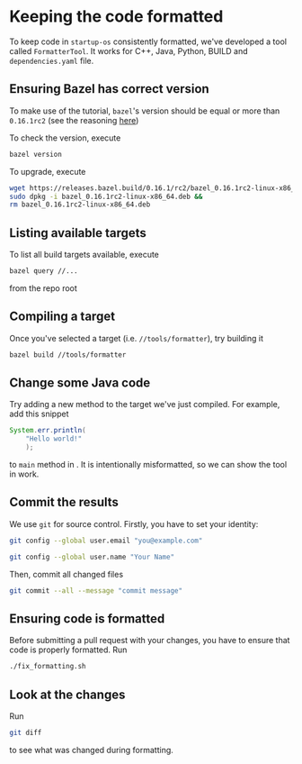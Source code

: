 # Keeping the code formatted

To keep code in `startup-os` consistently formatted,
we've developed a tool called `FormatterTool`.
It works for C++, Java, Python, BUILD 
and `dependencies.yaml` file.

## Ensuring Bazel has correct version
To make use of the tutorial, `bazel`'s version should be
equal or more than `0.16.1rc2`
(see the reasoning [here](https://github.com/bazelbuild/bazel/issues/5766))

To check the version, execute
```bash
bazel version
```

To upgrade, execute
```bash
wget https://releases.bazel.build/0.16.1/rc2/bazel_0.16.1rc2-linux-x86_64.deb &&
sudo dpkg -i bazel_0.16.1rc2-linux-x86_64.deb && 
rm bazel_0.16.1rc2-linux-x86_64.deb
```

## Listing available targets

To list all build targets available, execute 
```bash
bazel query //...
```
from the repo root

## Compiling a target

Once you've selected a target (i.e. `//tools/formatter`),
try building it
```bash
bazel build //tools/formatter
```

## Change some Java code
Try adding a new method to the target we've just compiled.
For example, add this snippet
```java
System.err.println(
	"Hello world!"
	);
```
to `main` method in 
<walkthrough-editor-open-file 
	filePath="startup-os/tools/formatter/FormatterTool.java" 
	text="FormatterTool.java">
</walkthrough-editor-open-file>.
It is intentionally misformatted, so we can show the tool in work.

## Commit the results
We use `git` for source control. Firstly, you have to set your identity:
```bash
git config --global user.email "you@example.com"
```

```bash
git config --global user.name "Your Name"
```

Then, commit all changed files
```bash
git commit --all --message "commit message"
```

## Ensuring code is formatted
Before submitting a pull request with your changes,
you have to ensure that code is properly formatted. 
Run 
```bash
./fix_formatting.sh
```

## Look at the changes
Run
```bash
git diff
```
to see what was changed during formatting.
